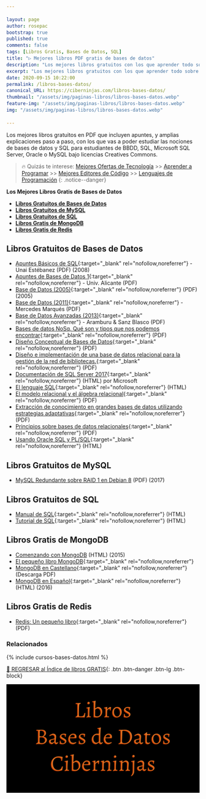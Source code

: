 ```yaml
---

layout: page
author: rosepac
bootstrap: true
published: true
comments: false
tags: [Libros Gratis, Bases de Datos, SQL]
title: "▷ Mejores libros PDF gratis de bases de datos"
description: "Los mejores libros gratuitos con los que aprender todo sobre las bases de datos, desde cero hasta nivel experto"
excerpt: "Los mejores libros gratuitos con los que aprender todo sobre las bases de datos, desde cero hasta nivel experto"
date: 2020-09-15 10:22:00
permalink: /libros-bases-datos/
canonical_URL: https://ciberninjas.com/libros-bases-datos/
thumbnail: "/assets/img/paginas-libros/libros-bases-datos.webp"
feature-img: "/assets/img/paginas-libros/libros-bases-datos.webp"
img: "/assets/img/paginas-libros/libros-bases-datos.webp"

---
```


Los mejores libros gratuitos en PDF que incluyen apuntes, y amplias explicaciones paso a paso, con los que vas a poder estudiar las nociones de bases de datos y SQL para estudiantes de BBDD, SQL, Microsoft SQL Server, Oracle o MySQL bajo licencias Creatives Commons.
<!-- https://medium.com/javarevisited/7-free-courses-to-learn-database-and-sql-for-programmers-and-data-scientist-e7ae19514ed2 -->

> 🔥 Quizás te interese: [Mejores Ofertas de Tecnología](https://www.amazon.es/shop/ciberlibros) >> [Aprender a Programar](/programar/) >> [Mejores Editores de Código](/mejores-editores-texto/) >> [Lenguajes de Programación](/15-mejores-lenguajes-programacion/)
{: .notice--danger}

<span id="menu"><strong>Los Mejores Libros Gratis de Bases de Datos</strong></span>

- [**Libros Gratuitos de Bases de Datos**](#libros-gratuitos-de-bases-de-datos)
- [**Libros Gratuitos de MySQL**](#libros-gratuitos-de-mysql)
- [**Libros Gratuitos de SQL**](#libros-gratuitos-de-sql)
- [**Libros Gratis de MongoDB**](#libros-gratis-de-mongodb)
- [**Libros Gratis de Redis**](#libros-gratis-de-redis)

## **Libros Gratuitos de Bases de Datos**

* [Apuntes Básicos de SQL](https://drive.google.com/file/d/11JtEKAQWPgDynT3A7jkYp1d4YvMCn4Hs/view?usp=sharing){:target="_blank" rel="nofollow,noreferrer"} - Unai Estébanez (PDF) (2008)
* [Apuntes de Bases de Datos 1](https://drive.google.com/file/d/12eJNPqLa0fE5VjUVtIVEYJc-k0lHlC-v/view?usp=sharing){:target="_blank" rel="nofollow,noreferrer"} - Univ. Alicante (PDF)
* [Base de Datos (2005)](https://drive.google.com/file/d/10A328aloGtpUQZNvSli72KJx3zzNqkEE/view?usp=sharing){:target="_blank" rel="nofollow,noreferrer"} (PDF) (2005)
* [Base de Datos (2011)](https://drive.google.com/file/d/1R2MbP0uldOvFRER37NCOAzPNA8fhxudj/view?usp=sharing){:target="_blank" rel="nofollow,noreferrer"} - Mercedes Marqués (PDF)
* [Base de Datos Avanzadas (2013)](https://drive.google.com/file/d/1GZlfXH303ZdnB_kxFkx2rnid7uoLooWe/view?usp=sharing){:target="_blank" rel="nofollow,noreferrer"} - Aramburu & Sanz Blasco (PDF)
* [Bases de datos NoSq. Qué son y tipos que nos podemos encontrar](https://www.acens.com/wp-content/images/2014/02/bbdd-nosql-wp-acens.pdf){:target="_blank" rel="nofollow,noreferrer"} (PDF)
* [Diseño Conceptual de Bases de Datos](https://drive.google.com/file/d/177YFW1w002Kz0_Z4DQ2V4XmztZOen5dt/view?usp=sharing){:target="_blank" rel="nofollow,noreferrer"} (PDF)
* [Diseño e implementación de una base de datos relacional para la gestión de la red de bibliotecas.](https://openaccess.uoc.edu/webapps/o2/bitstream/10609/13921/1/jordibs_TFC_0610.pdf){:target="_blank" rel="nofollow,noreferrer"} (PDF)
* [Documentación de SQL Server 2017](https://docs.microsoft.com/es-es/sql/sql-server/sql-server-technical-documentation?view=sql-server-2017){:target="_blank" rel="nofollow,noreferrer"} (HTML) por Microsoft
* [El lenguaje SQL](https://www.pdf-manual.es/bases-de-datos/18-lenguaje-sql.html){:target="_blank" rel="nofollow,noreferrer"} (HTML)
* [El modelo relacional y el álgebra relacional](https://openaccess.uoc.edu/webapps/o2/bitstream/10609/200/8/Bases%20de%20datos_M%C3%B3dulo2_El%20modelo%20relacional%20y%20el%20%C3%A1lgebra%20relacional.pdf){:target="_blank" rel="nofollow,noreferrer"} (PDF)
* [Extracción de conocimiento en grandes bases de datos utilizando estrategias adaptativas](https://sedici.unlp.edu.ar/bitstream/handle/10915/35555/Documento_completo.pdf){:target="_blank" rel="nofollow,noreferrer"} (PDF)
* [Principios sobre bases de datos relacionales](https://cmapspublic2.ihmc.us/rid=1P2RVCGBV-1PKTG1T-2B2B/Principios%20de%20bases%20de%20datos%20relacionales.pdf){:target="_blank" rel="nofollow,noreferrer"} (PDF)
* [Usando Oracle SQL y PL/SQL](https://issuu.com/aulacero21/docs/gesti_n_de_bases_de_datos_-_jorge_s_nchez___oracle/61){:target="_blank" rel="nofollow,noreferrer"} (HTML)

## **Libros Gratuitos de MySQL**

* [MySQL Redundante sobre RAID 1 en Debian 8](https://www.researchgate.net/publication/333971453_MySQL_Redundante_sobre_RAID_1_en_Debian_8) (PDF) (2017)

## **Libros Gratuitos de SQL**

* [Manual de SQL](https://jorgesanchez.net/manuales/sql/intro-sql-sql2016.html){:target="_blank" rel="nofollow,noreferrer"} (HTML)
* [Tutorial de SQL](https://www.desarrolloweb.com/manuales/9/){:target="_blank" rel="nofollow,noreferrer"} (HTML)

## **Libros Gratis de MongoDB**

* [Comenzando con MongoDB](https://burgersbacon.gitbooks.io/mongo-db/content) (HTML) (2015)
* [El pequeño libro MongoDB](https://github.com/uokesita/the-little-mongodb-book){:target="_blank" rel="nofollow,noreferrer"}
* [MongoDB en Castellano](https://leanpub.com/mongodbcastellano?){:target="_blank" rel="nofollow,noreferrer"} (Descarga PDF)
* [MongoDB en Español](https://dpdc.gitbooks.io/mongodb-en-espanol-tomo-1/content){:target="_blank" rel="nofollow,noreferrer"} (HTML) (2016)

## **Libros Gratis de Redis**

* [Redis: Un pequeño libro](https://raulexposito.com/documentos/redis/redis.pdf){:target="_blank" rel="nofollow,noreferrer"} (PDF)

### **Relacionados** <!-- omit in toc -->

{% include cursos-bases-datos.html %}

[🏡 REGRESAR al Índice de libros GRATIS](https://ciberninjas.com/biblioteca-de-programacion-y-tecnologia/){: .btn .btn-danger .btn-lg .btn-block}

![](/assets/img/paginas-libros/libros-bases-datos.webp)